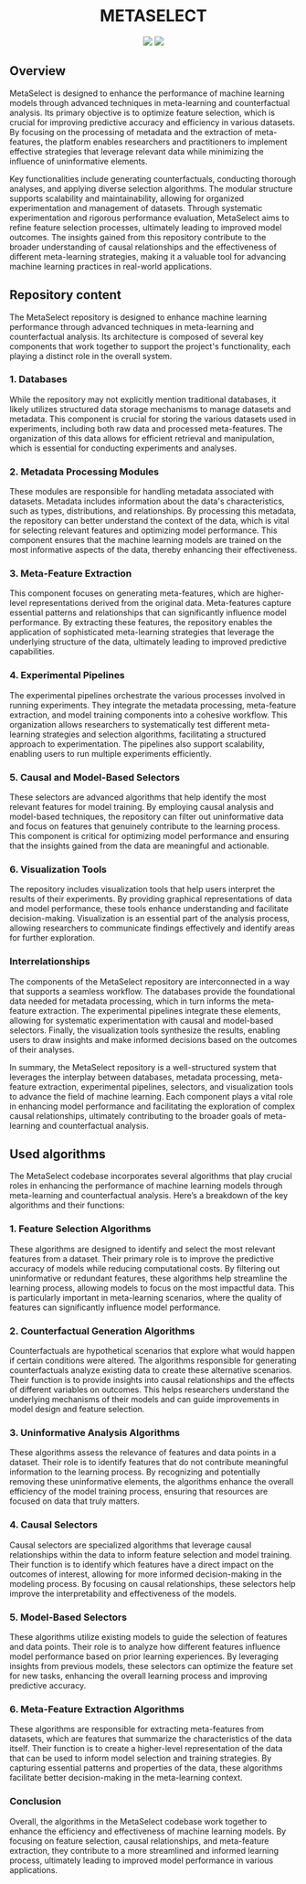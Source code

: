 <p align="center"><h1 align="center">METASELECT</h1></p>

<p align="center">
	<a href="https://itmo.ru/"><img src="https://raw.githubusercontent.com/aimclub/open-source-ops/43bb283758b43d75ec1df0a6bb4ae3eb20066323/badges/ITMO_badge.svg"></a>
	<a href="https://github.com/ITMO-NSS-team/Open-Source-Advisor"><img src="https://img.shields.io/badge/improved%20by-OSA-blue"></a>
</p>

## Overview

MetaSelect is designed to enhance the performance of machine learning models through advanced techniques in meta-learning and counterfactual analysis. Its primary objective is to optimize feature selection, which is crucial for improving predictive accuracy and efficiency in various datasets. By focusing on the processing of metadata and the extraction of meta-features, the platform enables researchers and practitioners to implement effective strategies that leverage relevant data while minimizing the influence of uninformative elements.

Key functionalities include generating counterfactuals, conducting thorough analyses, and applying diverse selection algorithms. The modular structure supports scalability and maintainability, allowing for organized experimentation and management of datasets. Through systematic experimentation and rigorous performance evaluation, MetaSelect aims to refine feature selection processes, ultimately leading to improved model outcomes. The insights gained from this repository contribute to the broader understanding of causal relationships and the effectiveness of different meta-learning strategies, making it a valuable tool for advancing machine learning practices in real-world applications.


## Repository content

The MetaSelect repository is designed to enhance machine learning performance through advanced techniques in meta-learning and counterfactual analysis. Its architecture is composed of several key components that work together to support the project's functionality, each playing a distinct role in the overall system.

### 1. Databases
While the repository may not explicitly mention traditional databases, it likely utilizes structured data storage mechanisms to manage datasets and metadata. This component is crucial for storing the various datasets used in experiments, including both raw data and processed meta-features. The organization of this data allows for efficient retrieval and manipulation, which is essential for conducting experiments and analyses.

### 2. Metadata Processing Modules
These modules are responsible for handling metadata associated with datasets. Metadata includes information about the data's characteristics, such as types, distributions, and relationships. By processing this metadata, the repository can better understand the context of the data, which is vital for selecting relevant features and optimizing model performance. This component ensures that the machine learning models are trained on the most informative aspects of the data, thereby enhancing their effectiveness.

### 3. Meta-Feature Extraction
This component focuses on generating meta-features, which are higher-level representations derived from the original data. Meta-features capture essential patterns and relationships that can significantly influence model performance. By extracting these features, the repository enables the application of sophisticated meta-learning strategies that leverage the underlying structure of the data, ultimately leading to improved predictive capabilities.

### 4. Experimental Pipelines
The experimental pipelines orchestrate the various processes involved in running experiments. They integrate the metadata processing, meta-feature extraction, and model training components into a cohesive workflow. This organization allows researchers to systematically test different meta-learning strategies and selection algorithms, facilitating a structured approach to experimentation. The pipelines also support scalability, enabling users to run multiple experiments efficiently.

### 5. Causal and Model-Based Selectors
These selectors are advanced algorithms that help identify the most relevant features for model training. By employing causal analysis and model-based techniques, the repository can filter out uninformative data and focus on features that genuinely contribute to the learning process. This component is critical for optimizing model performance and ensuring that the insights gained from the data are meaningful and actionable.

### 6. Visualization Tools
The repository includes visualization tools that help users interpret the results of their experiments. By providing graphical representations of data and model performance, these tools enhance understanding and facilitate decision-making. Visualization is an essential part of the analysis process, allowing researchers to communicate findings effectively and identify areas for further exploration.

### Interrelationships
The components of the MetaSelect repository are interconnected in a way that supports a seamless workflow. The databases provide the foundational data needed for metadata processing, which in turn informs the meta-feature extraction. The experimental pipelines integrate these elements, allowing for systematic experimentation with causal and model-based selectors. Finally, the visualization tools synthesize the results, enabling users to draw insights and make informed decisions based on the outcomes of their analyses.

In summary, the MetaSelect repository is a well-structured system that leverages the interplay between databases, metadata processing, meta-feature extraction, experimental pipelines, selectors, and visualization tools to advance the field of machine learning. Each component plays a vital role in enhancing model performance and facilitating the exploration of complex causal relationships, ultimately contributing to the broader goals of meta-learning and counterfactual analysis.


## Used algorithms

The MetaSelect codebase incorporates several algorithms that play crucial roles in enhancing the performance of machine learning models through meta-learning and counterfactual analysis. Here’s a breakdown of the key algorithms and their functions:

### 1. Feature Selection Algorithms
These algorithms are designed to identify and select the most relevant features from a dataset. Their primary role is to improve the predictive accuracy of models while reducing computational costs. By filtering out uninformative or redundant features, these algorithms help streamline the learning process, allowing models to focus on the most impactful data. This is particularly important in meta-learning scenarios, where the quality of features can significantly influence model performance.

### 2. Counterfactual Generation Algorithms
Counterfactuals are hypothetical scenarios that explore what would happen if certain conditions were altered. The algorithms responsible for generating counterfactuals analyze existing data to create these alternative scenarios. Their function is to provide insights into causal relationships and the effects of different variables on outcomes. This helps researchers understand the underlying mechanisms of their models and can guide improvements in model design and feature selection.

### 3. Uninformative Analysis Algorithms
These algorithms assess the relevance of features and data points in a dataset. Their role is to identify features that do not contribute meaningful information to the learning process. By recognizing and potentially removing these uninformative elements, the algorithms enhance the overall efficiency of the model training process, ensuring that resources are focused on data that truly matters.

### 4. Causal Selectors
Causal selectors are specialized algorithms that leverage causal relationships within the data to inform feature selection and model training. Their function is to identify which features have a direct impact on the outcomes of interest, allowing for more informed decision-making in the modeling process. By focusing on causal relationships, these selectors help improve the interpretability and effectiveness of the models.

### 5. Model-Based Selectors
These algorithms utilize existing models to guide the selection of features and data points. Their role is to analyze how different features influence model performance based on prior learning experiences. By leveraging insights from previous models, these selectors can optimize the feature set for new tasks, enhancing the overall learning process and improving predictive accuracy.

### 6. Meta-Feature Extraction Algorithms
These algorithms are responsible for extracting meta-features from datasets, which are features that summarize the characteristics of the data itself. Their function is to create a higher-level representation of the data that can be used to inform model selection and training strategies. By capturing essential patterns and properties of the data, these algorithms facilitate better decision-making in the meta-learning context.

### Conclusion
Overall, the algorithms in the MetaSelect codebase work together to enhance the efficiency and effectiveness of machine learning models. By focusing on feature selection, causal relationships, and meta-feature extraction, they contribute to a more streamlined and informed learning process, ultimately leading to improved model performance in various applications.


